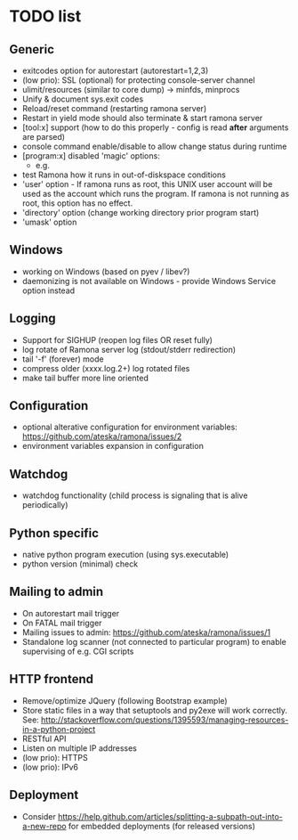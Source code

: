 TODO list
=========

Generic
-------
- exitcodes option for autorestart (autorestart=1,2,3)
- (low prio): SSL (optional) for protecting console-server channel
- ulimit/resources (similar to core dump) -> minfds, minprocs
- Unify & document sys.exit codes 
- Reload/reset command (restarting ramona server)
- Restart in yield mode should also terminate & start ramona server
- [tool:x] support (how to do this properly - config is read __after__ arguments are parsed)
- console command enable/disable to allow change status during runtime
- [program:x] disabled 'magic' options:
	 - e.g. <on-platform linux:mac>
- test Ramona how it runs in out-of-diskspace conditions
- 'user' option - If ramona runs as root, this UNIX user account will be used as the account which runs the program. If ramona is not running as root, this option has no effect.
- 'directory' option (change working directory prior program start)
- 'umask' option

Windows
-------
- working on Windows (based on pyev / libev?)
- daemonizing is not available on Windows - provide Windows Service option instead

Logging
-------
- Support for SIGHUP (reopen log files OR reset fully)
- log rotate of Ramona server log (stdout/stderr redirection)
- tail '-f' (forever) mode 
- compress older (xxxx.log.2+) log rotated files
- make tail buffer more line oriented

Configuration
-------------
- optional alterative configuration for environment variables: https://github.com/ateska/ramona/issues/2
- environment variables expansion in configuration

Watchdog
--------
- watchdog functionality (child process is signaling that is alive periodically)

Python specific
---------------
- native python program execution (using sys.executable)
- python version (minimal) check

Mailing to admin
----------------
- On autorestart mail trigger
- On FATAL mail trigger
- Mailing issues to admin: https://github.com/ateska/ramona/issues/1
- Standalone log scanner (not connected to particular program) to enable supervising of e.g. CGI scripts

HTTP frontend
-------------
- Remove/optimize JQuery (following Bootstrap example)
- Store static files in a way that setuptools and py2exe will work correctly. See: http://stackoverflow.com/questions/1395593/managing-resources-in-a-python-project
- RESTful API
- Listen on multiple IP addresses
- (low prio): HTTPS
- (low prio): IPv6

Deployment
----------
- Consider https://help.github.com/articles/splitting-a-subpath-out-into-a-new-repo for embedded deployments (for released versions)

